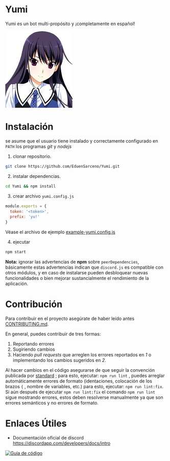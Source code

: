 
# Yumi
Yumi es un bot multi-propósito y ¡completamente en español!

![yumiko](./yumiko.jpg)

# Instalación
se asume que el usuario tiene instalado y correctamente configurado en `PATH` los programas  _git_ y _nodejs_

1. clonar repositorio.

  ```sh
  git clone https://github.com/EduenSarceno/Yumi.git
  ```

2. instalar dependencias.

  ```sh
  cd Yumi && npm install
  ```

3. crear archivo `yumi.config.js`
  ```js
  module.exports = {
    token: '<token>',
    prefix: 'yu!'
  }
  ```
Véase el archivo de ejemplo [example-yumi.config.js](./example-yumi.config.js)

4. ejecutar

  ```sh
  npm start
  ```

**Nota:** ignorar las advertencias de **npm** sobre `peerDependencies`, básicamente estas advertencias indican que `discord.js` es compatible con otros módulos, y en caso de instalarse pueden desbloquear nuevas funcionalidades  o bien mejorar sustancialmente el rendimiento de la aplicación.  

# Contribución
Para contribuir en el proyecto asegúrate de haber leído antes [CONTRIBUTING.md](./CONTRIBUTING.md).

En general, puedes contribuir de tres formas:
1. Reportando errores
2. Sugiriendo cambios
3. Haciendo _pull requests_ que arreglen los errores reportados en _1_ o
implementando los cambios sugeridos en _2_.

Al hacer cambios en el código asegurarse de que seguir la convención publicada por [standard][standard] ; para esto, ejecutar: `npm run lint` , puedes arreglar automáticamente errores de formato (identaciones, colocación de los brazos `{` , nombre de variables, etc.) para esto, ejecutar: `npm run lint:fix`.  Si aún después de ejecutar `npm run lint:fix` el comando `npm run lint` sigue mostrando errores, estos deben resolverse manualmente ya que son errores semánticos y no errores de formato.

# Enlaces Útiles
- Documentación oficial de discord
  https://discordapp.com/developers/docs/intro


[![Guía de código][standard_badge]][standard]

[standard_badge]: https://cdn.rawgit.com/standard/standard/master/badge.svg
[standard]: https://github.com/standard/standard
